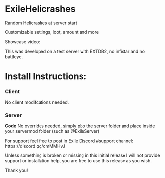 # ExileHelicrashes
Random Helicrashes at server start

Customizable settings, loot, amount and more

Showcase video: 

This was developed on a test server with EXTDB2, no infistar and no battleye.


# Install Instructions:

### Client
No client modifcations needed.

### Server

**Code**
No overrides needed, simply pbo the server folder and place inside your servermod folder (such as @ExileServer)

For support feel free to post in Exile Discord #support channel: https://discord.gg/cmMMHyJ

Unless something is broken or missing in this initial release I will not provide support or installation help, you are free to use this release as you wish.

Thank you!
